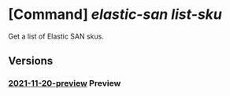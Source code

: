 # [Command] _elastic-san list-sku_

Get a list of Elastic SAN skus.

## Versions

### [2021-11-20-preview](/Resources/mgmt-plane/L3Byb3ZpZGVycy9taWNyb3NvZnQuZWxhc3RpY3Nhbi9za3Vz/2021-11-20-preview.xml) **Preview**

<!-- mgmt-plane /providers/microsoft.elasticsan/skus 2021-11-20-preview -->
